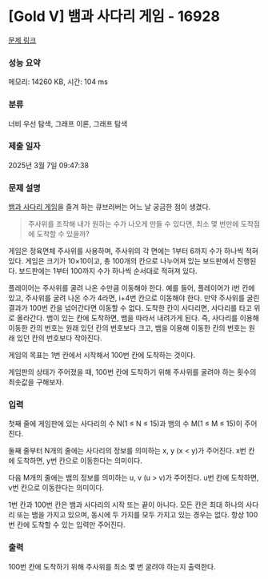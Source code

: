 # [Gold V] 뱀과 사다리 게임 - 16928 

[문제 링크](https://www.acmicpc.net/problem/16928) 

### 성능 요약

메모리: 14260 KB, 시간: 104 ms

### 분류

너비 우선 탐색, 그래프 이론, 그래프 탐색

### 제출 일자

2025년 3월 7일 09:47:38

### 문제 설명

<p><a href="https://en.wikipedia.org/wiki/Snakes_and_Ladders">뱀과 사다리 게임</a>을 즐겨 하는 큐브러버는 어느 날 궁금한 점이 생겼다.</p>

<blockquote>
<p>주사위를 조작해 내가 원하는 수가 나오게 만들 수 있다면, 최소 몇 번만에 도착점에 도착할 수 있을까?</p>
</blockquote>

<p>게임은 정육면체 주사위를 사용하며, 주사위의 각 면에는 1부터 6까지 수가 하나씩 적혀있다. 게임은 크기가 10×10이고, 총 100개의 칸으로 나누어져 있는 보드판에서 진행된다. 보드판에는 1부터 100까지 수가 하나씩 순서대로 적혀져 있다.</p>

<p>플레이어는 주사위를 굴려 나온 수만큼 이동해야 한다. 예를 들어, 플레이어가 i번 칸에 있고, 주사위를 굴려 나온 수가 4라면, i+4번 칸으로 이동해야 한다. 만약 주사위를 굴린 결과가 100번 칸을 넘어간다면 이동할 수 없다. 도착한 칸이 사다리면, 사다리를 타고 위로 올라간다. 뱀이 있는 칸에 도착하면, 뱀을 따라서 내려가게 된다. 즉, 사다리를 이용해 이동한 칸의 번호는 원래 있던 칸의 번호보다 크고, 뱀을 이용해 이동한 칸의 번호는 원래 있던 칸의 번호보다 작아진다.</p>

<p>게임의 목표는 1번 칸에서 시작해서 100번 칸에 도착하는 것이다.</p>

<p>게임판의 상태가 주어졌을 때, 100번 칸에 도착하기 위해 주사위를 굴려야 하는 횟수의 최솟값을 구해보자.</p>

### 입력 

 <p>첫째 줄에 게임판에 있는 사다리의 수 N(1 ≤ N ≤ 15)과 뱀의 수 M(1 ≤ M ≤ 15)이 주어진다.</p>

<p>둘째 줄부터 N개의 줄에는 사다리의 정보를 의미하는 x, y (x < y)가 주어진다. x번 칸에 도착하면, y번 칸으로 이동한다는 의미이다.</p>

<p>다음 M개의 줄에는 뱀의 정보를 의미하는 u, v (u > v)가 주어진다. u번 칸에 도착하면, v번 칸으로 이동한다는 의미이다.</p>

<p>1번 칸과 100번 칸은 뱀과 사다리의 시작 또는 끝이 아니다. 모든 칸은 최대 하나의 사다리 또는 뱀을 가지고 있으며, 동시에 두 가지를 모두 가지고 있는 경우는 없다. 항상 100번 칸에 도착할 수 있는 입력만 주어진다.</p>

### 출력 

 <p>100번 칸에 도착하기 위해 주사위를 최소 몇 번 굴려야 하는지 출력한다.</p>

